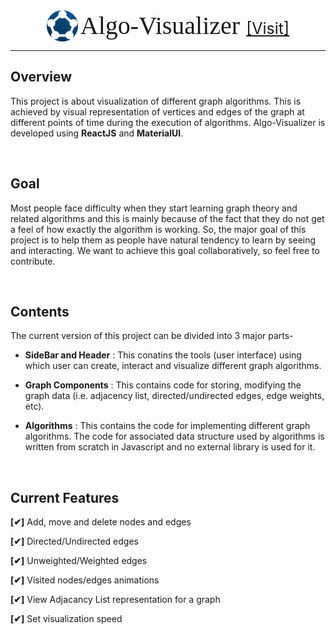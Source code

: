 <div align="center">
<img style="vertical-align: -12px" src="./public/app-logo.png" width="50" height="50" />

<link rel="preconnect" href="https://fonts.googleapis.com">
<link rel="preconnect" href="https://fonts.gstatic.com" crossorigin>
<link href="https://fonts.googleapis.com/css2?family=Black+Ops+One&display=swap" rel="stylesheet">
<span style="font-family: 'Black Ops One'; font-size: 40px;" >Algo-Visualizer </span>
<a href="https://algo-visualizer-f76e9.web.app/" style="font-size: 25px">[Visit]</a>
</div>

---

## Overview

This project is about visualization of different graph algorithms. This is achieved by visual representation of vertices and edges of the graph at different points of time during the execution of algorithms. Algo-Visualizer is developed using **ReactJS** and **MaterialUI**.

<br />

## Goal

Most people face difficulty when they start learning graph theory and related algorithms and this is mainly because of the fact that they do not get a feel of how exactly the algorithm is working. So, the major goal of this project is to help them as people have natural tendency to learn by seeing and interacting. We want to achieve this goal collaboratively, so feel free to contribute.

<br />

## Contents

The current version of this project can be divided into 3 major parts-

- **SideBar and Header** : This conatins the tools (user interface) using which user can create, interact and visualize different graph algorithms.

- **Graph Components** : This contains code for storing, modifying the graph data (i.e. adjacency list, directed/undirected edges, edge weights, etc).

- **Algorithms** : This contains the code for implementing different graph algorithms. The code for associated data structure used by algorithms is written from scratch in Javascript and no external library is used for it.

</br>

## Current Features

**[✔]** Add, move and delete nodes and edges

**[✔]** Directed/Undirected edges

**[✔]** Unweighted/Weighted edges

**[✔]** Visited nodes/edges animations

**[✔]** View Adjacancy List representation for a graph

**[✔]** Set visualization speed
